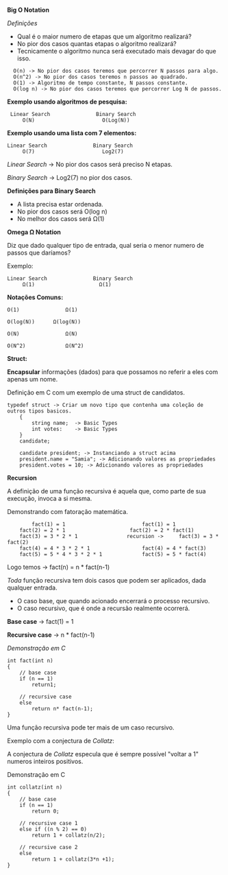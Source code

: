
**Big O Notation**

*Definições*	
  - Qual é o maior numero de etapas que um algoritmo realizará?
  - No pior dos casos quantas etapas o algoritmo realizará?
  - Tecnicamente o algoritmo nunca será executado mais devagar do que isso.

  ```
    O(n) -> No pior dos casos teremos que percorrer N passos para algo.
    O(n^2) -> No pior dos casos teremos n passos ao quadrado.
    O(1) -> Algoritmo de tempo constante, N passos constante.
    O(log n) -> No pior dos casos teremos que percorrer Log N de passos. 
  ```
  
**Exemplo usando algoritmos de pesquisa:**

```
 Linear Search               Binary Search
     O(N)                      O(Log(N))
```
**Exemplo usando uma lista com 7 elementos:**

```
Linear Search               Binary Search
     O(7)                      Log2(7)
```

*Linear Search* -> No pior dos casos será preciso N etapas.

*Binary Search* -> Log2(7) no pior dos casos. 

**Definições para Binary Search**

- A lista precisa estar ordenada.
- No pior dos casos será O(log n)
- No melhor dos casos será Ω(1)


**Omega Ω Notation**

Diz que dado qualquer tipo de entrada, qual seria o menor numero de passos que daríamos?

Exemplo:

```
Linear Search               Binary Search
     Ω(1)                     Ω(1)
```

**Notações Comuns:**

```
O(1)               Ω(1)

O(log(N))	   Ω(log(N))					

O(N)               Ω(N)

O(N^2)             Ω(N^2)
```

**Struct:**

**Encapsular** informações (dados) para que possamos no referir a eles com apenas um nome.

Definição em C com um exemplo de uma struct de candidatos. 

```
typedef struct -> Criar um novo tipo que contenha uma coleção de outros tipos basicos. 
	{
		string name;  -> Basic Types
		int votes:    -> Basic Types
	}
	candidate;

	candidate president; -> Instanciando a struct acima
	president.name = "Samia"; -> Adicionando valores as propriedades
	president.votes = 10; -> Adicionando valores as propriedades
```

**Recursion**

A definição de uma função recursiva é aquela que, como parte de sua execução, invoca a si mesma.

Demonstrando com fatoração matemática. 

```
        fact(1) = 1					        fact(1) = 1					
	fact(2) = 2 * 1 					fact(2) = 2 * fact(1)
	fact(3) = 3 * 2 * 1                recursion ->		fact(3) = 3 * fact(2)      
	fact(4) = 4 * 3 * 2 * 1 				fact(4) = 4 * fact(3)
	fact(5) = 5 * 4 * 3 * 2 * 1				fact(5) = 5 * fact(4)

``` 
Logo temos -> fact(n) = n * fact(n-1)

*Toda* função recursiva tem dois casos que podem ser aplicados, dada qualquer entrada. 

- O caso base, que quando acionado encerrará o processo recursivo.
- O caso recursivo, que é onde a recursão realmente ocorrerá.

**Base case** -> fact(1) = 1

**Recursive case** -> n * fact(n-1)

*Demonstração em C*

```
int fact(int n)
{
	// base case
	if (n == 1)
		return1;

	// recursive case
	else
		return n* fact(n-1);
}
```
Uma função recursiva pode ter mais de um caso recursivo. 

Exemplo com a conjectura de *Collatz*:

A conjectura de *Collatz* especula que é sempre possível "voltar a 1" numeros inteiros positivos. 

Demonstração em C 

```
int collatz(int n)
{
	// base case
	if (n == 1)
		return 0;

	// recursive case 1
	else if ((n % 2) == 0)
		return 1 + collatz(n/2);

	// recursive case 2
	else 
		return 1 + collatz(3*n +1);
}	
```
